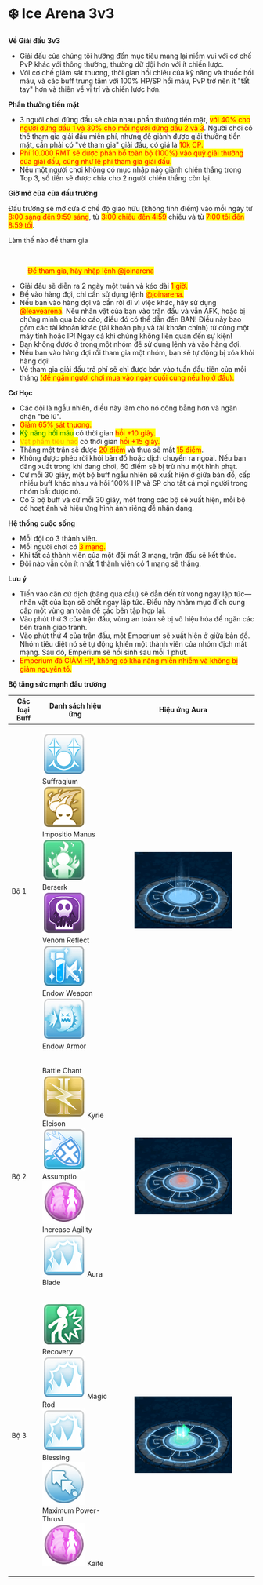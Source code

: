 # ❄️ Ice Arena 3v3

**Về Giải đấu 3v3**

* Giải đấu của chúng tôi hướng đến mục tiêu mang lại niềm vui với cơ chế PvP khác với thông thường, thường dữ dội hơn với ít chiến lược.
*
  Với cơ chế giảm sát thương, thời gian hồi chiêu của kỹ năng và thuốc hồi máu, và các buff trung tâm với 100% HP/SP hồi máu, PvP trở nên ít "tất tay" hơn và thiên về vị trí và chiến lược hơn.

**Phần thưởng tiền mặt**

* 3 người chơi đứng đầu sẽ chia nhau phần thưởng tiền mặt, <mark style="color:red;">với 40% cho người đứng đầu 1 và 30% cho mỗi người đứng đầu 2 và 3</mark>. Người chơi có thể tham gia giải đấu miễn phí, nhưng để giành được giải thưởng tiền mặt, cần phải có "vé tham gia" giải đấu, có giá là <mark style="color:red;">10k CP.</mark>
* <mark style="color:red;">Phí 10.000 RMT sẽ được phân bổ toàn bộ (100%) vào quỹ giải thưởng của giải đấu, cũng như lệ phí tham gia giải đấu.</mark>
* Nếu một người chơi không có mục nhập nào giành chiến thắng trong Top 3, số tiền sẽ được chia cho 2 người chiến thắng còn lại.

**Giờ mở cửa của đấu trường**

Đấu trường sẽ mở cửa ở chế độ giao hữu (không tính điểm) vào mỗi ngày từ <mark style="color:red;">8:00 sáng đến 9:59 sáng</mark>, từ <mark style="color:red;">3:00 chiều đến 4:59</mark> chiều và từ <mark style="color:red;">7:00 tối đến 8:59 tối</mark>.

Làm thế nào để tham gia

<figure><img src=".gitbook/assets/123.gif" alt=""><figcaption><p><mark style="color:red;">Để tham gia, hãy nhập lệnh @joinarena</mark></p></figcaption></figure>

* Giải đấu sẽ diễn ra 2 ngày một tuần và kéo dài <mark style="color:red;">1 giờ.</mark>
*
  Để vào hàng đợi, chỉ cần sử dụng lệnh <mark style="color:red;">@joinarena.</mark>
*
  Nếu bạn vào hàng đợi và cần rời đi vì việc khác, hãy sử dụng <mark style="color:red;">@leavearena</mark>. Nếu nhân vật của bạn vào trận đấu và vẫn AFK, hoặc bị chứng minh qua báo cáo, điều đó có thể dẫn đến BAN! Điều này bao gồm các tài khoản khác (tài khoản phụ và tài khoản chính) từ cùng một máy tính hoặc IP! Ngay cả khi chúng không liên quan đến sự kiện!
*
  Bạn không được ở trong một nhóm để sử dụng lệnh và vào hàng đợi.
*
  Nếu bạn vào hàng đợi rồi tham gia một nhóm, bạn sẽ tự động bị xóa khỏi hàng đợi!
*
  Vé tham gia giải đấu trả phí sẽ chỉ được bán vào tuần đầu tiên của mỗi tháng <mark style="color:red;">(để ngăn người chơi mua vào ngày cuối cùng nếu họ ở đầu).</mark>

**Cơ Học**

* Các đội là ngẫu nhiên, điều này làm cho nó công bằng hơn và ngăn chặn "bè lũ".
* <mark style="color:red;">Giảm 65% sát thương.</mark>
*  <mark style="color:green;">Kỹ năng hồi máu</mark> có thời gian <mark style="color:red;">hồi +10 giây.</mark>
*  <mark style="color:orange;">Vật phẩm tiêu hao</mark> có thời gian <mark style="color:red;">hồi +15 giây.</mark>
*
  Thắng một trận sẽ được <mark style="color:red;">20 điểm</mark> và thua sẽ mất <mark style="color:red;">15 điểm</mark>.
*
  Không được phép rời khỏi bản đồ hoặc dịch chuyển ra ngoài. Nếu bạn đăng xuất trong khi đang chơi, 60 điểm sẽ bị trừ như một hình phạt.
*
  Cứ mỗi 30 giây, một bộ buff ngẫu nhiên sẽ xuất hiện ở giữa bản đồ, cấp nhiều buff khác nhau và hồi 100% HP và SP cho tất cả mọi người trong nhóm bắt được nó.
*
  Có 3 bộ buff và cứ mỗi 30 giây, một trong các bộ sẽ xuất hiện, mỗi bộ có hoạt ảnh và hiệu ứng hình ảnh riêng để nhận dạng.

**Hệ thống cuộc sống**

* Mỗi đội có 3 thành viên.
*
  Mỗi người chơi có <mark style="color:red;">3 mạng.</mark>
*
  Khi tất cả thành viên của một đội mất 3 mạng, trận đấu sẽ kết thúc.
*
  Đội nào vẫn còn ít nhất 1 thành viên có 1 mạng sẽ thắng.



**Lưu ý**

* Tiến vào căn cứ địch (băng qua cầu) sẽ dẫn đến tử vong ngay lập tức—nhân vật của bạn sẽ chết ngay lập tức. Điều này nhằm mục đích cung cấp một vùng an toàn để các bên tập hợp lại.
* Vào phút thứ 3 của trận đấu, vùng an toàn sẽ bị vô hiệu hóa để ngăn các bên tránh giao tranh.
* Vào phút thứ 4 của trận đấu, một Emperium sẽ xuất hiện ở giữa bản đồ. Nhóm tiêu diệt nó sẽ tự động khiến một thành viên của nhóm địch mất mạng. Sau đó, Emperium sẽ hồi sinh sau mỗi 1 phút.
* <mark style="color:red;">Emperium đã GIẢM HP, không có khả năng miễn nhiễm và không bị giảm nguyên tố.</mark>



**Bộ tăng sức mạnh đấu trường**

| Các loại Buff | Danh sách hiệu ứng                                                                                                                                                                                                                                                                                                                                                                                                                                                                                                      | Hiệu ứng Aura                                                                                      |
| ------------- | ----------------------------------------------------------------------------------------------------------------------------------------------------------------------------------------------------------------------------------------------------------------------------------------------------------------------------------------------------------------------------------------------------------------------------------------------------------------------------------------------------------------------- | -------------------------------------------------------------------------------------------------- |
| Bộ 1          | <p><img src=".gitbook/assets/image (6).png" alt="" data-size="line"> Suffragium<br><img src=".gitbook/assets/image (3).png" alt="" data-size="line"> Impositio Manus<br><img src=".gitbook/assets/image (1) (1).png" alt="" data-size="line"> Berserk<br><img src=".gitbook/assets/image (2) (1).png" alt="" data-size="line"> Venom Reflect<br><img src=".gitbook/assets/image (3) (1).png" alt="" data-size="line"> Endow Weapon<br><img src=".gitbook/assets/image (4).png" alt="" data-size="line"> Endow Armor</p> | <div><figure><img src=".gitbook/assets/33 (1).gif" alt=""><figcaption></figcaption></figure></div> |
| Bộ 2          | <p> Battle Chant<br><img src=".gitbook/assets/image (7).png" alt="" data-size="line"> Kyrie Eleison<br><img src=".gitbook/assets/image (8).png" alt=""> Assumptio<br><img src=".gitbook/assets/image (9).png" alt="" data-size="line"> Increase Agility<br><img src=".gitbook/assets/image (10).png" alt=""> Aura Blade</p>                                                                                                                                                                                             | <div><figure><img src=".gitbook/assets/44 (1).gif" alt=""><figcaption></figcaption></figure></div> |
| Bộ 3          | <p><img src=".gitbook/assets/image (15).png" alt="" data-size="line"> Recovery<br><img src=".gitbook/assets/image (11).png" alt="" data-size="line"> Magic Rod<br><img src=".gitbook/assets/image (12).png" alt="" data-size="line"> Blessing<br><img src=".gitbook/assets/image (13).png" alt=""> Maximum Power-Thrust<br><img src=".gitbook/assets/image (14).png" alt=""> Kaite</p>                                                                                                                                  | <div><figure><img src=".gitbook/assets/55.gif" alt=""><figcaption></figcaption></figure></div>     |
